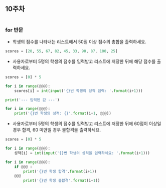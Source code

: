 ## 10주차

```python
```

### for 반문
- 학생의 점수를 나타내는 리스트에서 50점 이상 점수의 총합을 출력하세요.
```python
scores = [20, 55, 67, 82, 45, 33, 90, 87, 100, 25]
```

- 사용자로부터 5명의 학생의 점수를 입력받고 리스트에 저장한 뒤에 해당 점수를 출력하세요.
```python
scores = [0] * 5

for i in range(@@@):
    scores[i] = int(input('{}번 학생의 성적 입력: '.format(i+1)))

print('--- 입력된 값 ---')

for i in range(@@@):
    print('{}번 학생의 성적: {}'.format(i+1, @@@))
```

- 사용자로부터 5명의 학생의 점수를 입력받고 리스트에 저장한 뒤에 60점이 이상일 경우 합격, 60 미만일 경우 불합격을 출력하세요.
```python
scores = [0] * 5

for i in range(@@@):
    성적[i] = int(input('{}번 학생의 성적을 입력하세요: '.format(i+1)))

for i in range(@@@):
    if @@@ :
        print('{}번 학생 합격'.format(i+1))
    @@@
        print('{}번 학생 불합격'.format(i+1))
```
